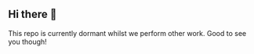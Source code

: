 ## Hi there 👋

This repo is currently dormant whilst we perform other work. Good to see you though!
